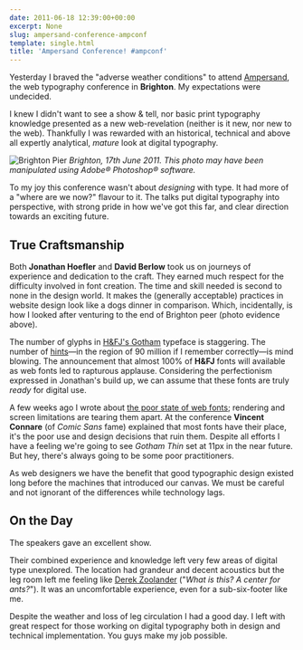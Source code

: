 ```yaml
---
date: 2011-06-18 12:39:00+00:00
excerpt: None
slug: ampersand-conference-ampconf
template: single.html
title: 'Ampersand Conference! #ampconf'
---
```


Yesterday I braved the "adverse weather conditions" to attend [Ampersand](http://www.ampersandconf.com/), the web typography conference in **Brighton**. My expectations were undecided.

I knew I didn't want to see a show & tell, nor basic print typography knowledge presented as a new web-revelation (neither is it new, nor new to the web). Thankfully I was rewarded with an historical, technical and above all expertly analytical, _mature_ look at digital typography.

![Brighton Pier](/images/2011/06/ampersand1.jpg)
<em class="medium">Brighton, 17th June 2011. This photo may have been manipulated using Adobe® Photoshop® software.</em>


To my joy this conference wasn't about _designing_ with type. It had more of a "where are we now?" flavour to it. The talks put digital typography into perspective, with strong pride in how we've got this far, and clear direction towards an exciting future.


## True Craftsmanship


Both **Jonathan Hoefler** and **David Berlow** took us on journeys of experience and dedication to the craft. They earned much respect for the difficulty involved in font creation. The time and skill needed is second to none in the design world. It makes the (generally acceptable) practices in website design look like a dogs dinner in comparison. Which, incidentally, is how I looked after venturing to the end of Brighton peer (photo evidence above).

The number of glyphs in [H&FJ's Gotham](http://www.typography.com/fonts/font_overview.php?productLineID=100008) typeface is staggering. The number of [hints](http://en.wikipedia.org/wiki/Font_hinting)—in the region of 90 million if I remember correctly—is mind blowing. The announcement that almost 100% of **H&FJ** fonts will available as web fonts led to rapturous applause. Considering the perfectionism expressed in Jonathan's build up, we can assume that these fonts are truly _ready_ for digital use.

A few weeks ago I wrote about [the poor state of web fonts](/2011/06/05/hey-i-was-reading-that/); rendering and screen limitations are tearing them apart. At the conference **Vincent Connare** (of _Comic Sans_ fame) explained that most fonts have their place, it's the poor use and design decisions that ruin them. Despite all efforts I have a feeling we're going to see _Gotham Thin_ set at 11px in the near future. But hey, there's always going to be some poor practitioners.

As web designers we have the benefit that good typographic design existed long before the machines that introduced our canvas. We must be careful and not ignorant of the differences while technology lags.


## On the Day


The speakers gave an excellent show.

Their combined experience and knowledge left very few areas of digital type unexplored. The location had grandeur and decent acoustics but the leg room left me feeling like [Derek Zoolander](http://www.imdb.com/title/tt0196229/quotes?qt=qt0375903) ("_What is this? A center for ants?_"). It was an uncomfortable experience, even for a sub-six-footer like me.

Despite the weather and loss of leg circulation I had a good day. I left with great respect for those working on digital typography both in design and technical implementation. You guys make my job possible.
